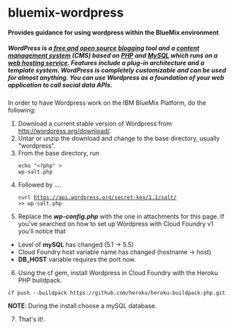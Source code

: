 bluemix-wordpress
=================

#### Provides guidance for using wordpress within the BlueMix environment

##### WordPress is a [free and open source](http://en.wikipedia.org/wiki/Free_and_open_source) [blogging](http://en.wikipedia.org/wiki/Blog) tool and a [content management system](http://en.wikipedia.org/wiki/Content_management_system) (CMS) based on [PHP](http://en.wikipedia.org/wiki/PHP) and [MySQL](http://en.wikipedia.org/wiki/MySQL) which runs on a [web hosting service](http://en.wikipedia.org/wiki/Web_hosting_service).  Features include a plug-in architecture and a template system.  WordPress is completely customizable and can be used for almost anything.   You can use Wordpress as a foundation of your web application to call social data APIs.

In order to have Wordpress work on the IBM BlueMix Platform, do the following:

1. Download a current stable version of Wordpress from http://wordpress.org/download/.
2. Untar or unzip the download and change to the base directory, usually "wordpress".
3. From the base directory, run<pre><code>echo "<?php" > wp-salt.php
</code></pre>
4. Followed by ....<pre><code>curl https://api.wordpress.org/secret-key/1.1/salt/ >> wp-salt.php
</code></pre>
5. Replace the **_wp-config.php_** with the one in attachments for this page.  If you've searched on how to set up Wordpress with Cloud Foundry v1 you'll notice that
 * Level of **mySQL** has changed (5.1 -> 5.5)
 * Cloud Foundry host variable name has changed (hostname -> host)
 * **DB_HOST** variable requires the port now.
6. Using the cf gem, install Wordpress in Cloud Foundry with the Heroku PHP buildpack. 
<pre><code>cf push --buildpack https://github.com/heroku/heroku-buildpack-php.git
</code></pre>
**NOTE**:  During the install choose a mySQL database.

7. That's it!.
